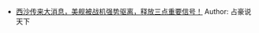 - [西沙传来大消息，美舰被战机强势驱离，释放三点重要信号！](http://wechatscope.jmsc.hku.hk:8000/html?fn=gh_85d589687ef6_2018-12-05_2651223756_MXiGSryoQU.y.tar.gz)
Author: 占豪说天下
